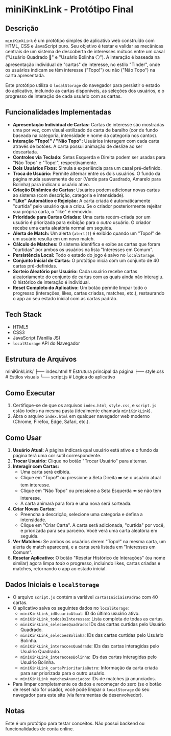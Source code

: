 # miniKinkLink - Protótipo Final

## Descrição

`miniKinkLink` é um protótipo simples de aplicativo web construído com HTML, CSS e JavaScript puro. Seu objetivo é testar e validar as mecânicas centrais de um sistema de descoberta de interesses mútuos entre um casal ("Usuário Quadrado 🔲" e "Usuário Bolinha ⚪"). A interação é baseada na apresentação individual de "cartas" de interesse, no estilo "Tinder", onde os usuários indicam se têm interesse ("Topo!") ou não ("Não Topo") na carta apresentada.

Este protótipo utiliza o `localStorage` do navegador para persistir o estado do aplicativo, incluindo as cartas disponíveis, as seleções dos usuários, e o progresso de interação de cada usuário com as cartas.

## Funcionalidades Implementadas

* **Apresentação Individual de Cartas:** Cartas de interesse são mostradas uma por vez, com visual estilizado de carta de baralho (cor de fundo baseada na categoria, intensidade e nome da categoria nos cantos).
* **Interação "Topo!" / "Não Topo":** Usuários interagem com cada carta através de botões. A carta possui animação de deslize ao ser descartada.
* **Controles via Teclado:** Setas Esquerda e Direita podem ser usadas para "Não Topo" e "Topo!", respectivamente.
* **Dois Usuários Fixos:** Simula a experiência para um casal pré-definido.
* **Troca de Usuário:** Permite alternar entre os dois usuários. O fundo da página muda suavemente de cor (Verde para Quadrado, Amarelo para Bolinha) para indicar o usuário ativo.
* **Criação Dinâmica de Cartas:** Usuários podem adicionar novas cartas ao sistema (com descrição, categoria e intensidade).
* **"Like" Automático e Rejeição:** A carta criada é automaticamente "curtida" pelo usuário que a criou. Se o criador posteriormente rejeitar sua própria carta, o "like" é removido.
* **Prioridade para Cartas Criadas:** Uma carta recém-criada por um usuário é priorizada para exibição para o *outro* usuário. O criador recebe uma carta aleatória normal em seguida.
* **Alerta de Match:** Um alerta (`alert()`) é exibido quando um "Topo!" de um usuário resulta em um novo match.
* **Cálculo de Matches:** O sistema identifica e exibe as cartas que foram "curtidas" por ambos os usuários na lista "Interesses em Comum".
* **Persistência Local:** Todo o estado do jogo é salvo no `localStorage`.
* **Conjunto Inicial de Cartas:** O protótipo inicia com um conjunto de 40 cartas pré-definidas.
* **Sorteio Aleatório por Usuário:** Cada usuário recebe cartas aleatoriamente do conjunto de cartas com as quais ainda não interagiu. O histórico de interação é individual.
* **Reset Completo do Aplicativo:** Um botão permite limpar todo o progresso (interações, likes, cartas criadas, matches, etc.), restaurando o app ao seu estado inicial com as cartas padrão.

## Tech Stack

* HTML5
* CSS3
* JavaScript (Vanilla JS)
* `localStorage` API do Navegador

## Estrutura de Arquivos

miniKinkLink/
├── index.html       # Estrutura principal da página
├── style.css        # Estilos visuais
└── script.js        # Lógica do aplicativo


## Como Executar

1.  Certifique-se de que os arquivos `index.html`, `style.css`, e `script.js` estão todos na mesma pasta (idealmente chamada `miniKinkLink`).
2.  Abra o arquivo `index.html` em qualquer navegador web moderno (Chrome, Firefox, Edge, Safari, etc.).

## Como Usar

1.  **Usuário Atual:** A página indicará qual usuário está ativo e o fundo da página terá uma cor sutil correspondente.
2.  **Trocar Usuário:** Clique no botão "Trocar Usuário" para alternar.
3.  **Interagir com Cartas:**
    * Uma carta será exibida.
    * Clique em "Topo!" ou pressione a Seta Direita ➡️ se o usuário atual tem interesse.
    * Clique em "Não Topo" ou pressione a Seta Esquerda ⬅️ se não tem interesse.
    * A carta animará para fora e uma nova será sorteada.
4.  **Criar Novas Cartas:**
    * Preencha a descrição, selecione uma categoria e defina a intensidade.
    * Clique em "Criar Carta". A carta será adicionada, "curtida" por você, e priorizada para seu parceiro. Você verá uma carta aleatória em seguida.
5.  **Ver Matches:** Se ambos os usuários derem "Topo!" na mesma carta, um alerta de match aparecerá, e a carta será listada em "Interesses em Comum".
6.  **Resetar Aplicativo:** O botão "Resetar Histórico de Interações" (ou nome similar) agora limpa *todo* o progresso, incluindo likes, cartas criadas e matches, retornando o app ao estado inicial.

## Dados Iniciais e `localStorage`

* O arquivo `script.js` contém a variável `cartasIniciaisPadrao` com 40 cartas.
* O aplicativo salva os seguintes dados no `localStorage`:
    * `miniKinkLink_idUsuarioAtual`: ID do último usuário ativo.
    * `miniKinkLink_todosOsInteresses`: Lista completa de todas as cartas.
    * `miniKinkLink_selecoesQuadrado`: IDs das cartas curtidas pelo Usuário Quadrado.
    * `miniKinkLink_selecoesBolinha`: IDs das cartas curtidas pelo Usuário Bolinha.
    * `miniKinkLink_interacoesQuadrado`: IDs das cartas interagidas pelo Usuário Quadrado.
    * `miniKinkLink_interacoesBolinha`: IDs das cartas interagidas pelo Usuário Bolinha.
    * `miniKinkLink_cartaPrioritariaOutro`: Informação da carta criada para ser priorizada para o outro usuário.
    * `miniKinkLink_matchesAnunciados`: IDs de matches já anunciados.
* Para limpar completamente os dados e recomeçar do zero (se o botão de reset não for usado), você pode limpar o `localStorage` do seu navegador para este site (via ferramentas de desenvolvedor).

## Notas

Este é um protótipo para testar conceitos. Não possui backend ou funcionalidades de conta online.